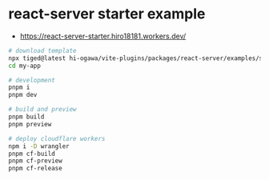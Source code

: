 # react-server starter example

- https://react-server-starter.hiro18181.workers.dev/

```sh
# download template
npx tiged@latest hi-ogawa/vite-plugins/packages/react-server/examples/starter my-app
cd my-app

# development
pnpm i
pnpm dev

# build and preview
pnpm build
pnpm preview

# deploy cloudflare workers
npm i -D wrangler
pnpm cf-build
pnpm cf-preview
pnpm cf-release
```
